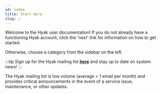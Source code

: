 ```yaml
---
id: index
title: Start Here
slug: /
---
```


Welcome to the Hyak user documentation! If you do not already have a functioning Hyak account, click the 'next' link for information on how to get started.

Otherwise, choose a category from the sidebar on the left.

:::tip
Sign up for the Hyak mailing list [**here**](https://mailman1.u.washington.edu/mailman/listinfo/hyak-users) and stay up to date on system news!
:::

The Hyak mailing list is low volume (average < 1 email per month) and provides critical announcements in the event of a service issue, maintenance, or other updates.
